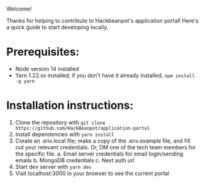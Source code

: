Welcome!

Thanks for helping to contribute to Hackbeanpot's application portal! Here's a quick guide to start developing locally.

# Prerequisites:

- Node version 14 installed
- Yarn 1.22.xx installed; if you don't have it already installed, `npm install -g yarn`

# Installation instructions:

1. Clone the repository with `git clone https://github.com/HackBeanpot/application-portal`
2. Install dependencies with `yarn install`
3. Create an .env.local file; make a copy of the .env.example file, and fill out your relevant credentials. Or, DM one of the tech team members for the specific file.
   a. Email server credentials for email login/sending emails
   b. MongoDB credentials
   c. Next auth url
4. Start dev server with `yarn dev`
5. Visit localhost:3000 in your browser to see the current portal
